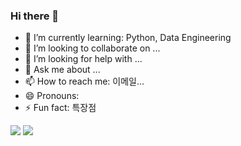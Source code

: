### Hi there 👋

- 🌱 I’m currently learning: Python, Data Engineering
- 👯 I’m looking to collaborate on ...
- 🤔 I’m looking for help with ...
- 💬 Ask me about ...
- 📫 How to reach me: 이메일...
- 😄 Pronouns: 
- ⚡ Fun fact: 특장점

<img src="https://img.shields.io/badge/Python-3776AB?style=flat-square&logo=Python&logoColor=white"/>

<img src="https://img.shields.io/badge/R-276DC3?style=flat-square&logo=R&logoColor=white"/>

